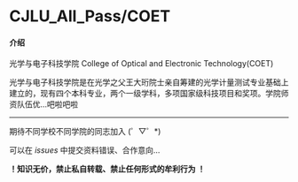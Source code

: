 # CJLU_All_Pass/COET

#### 介绍
光学与电子科技学院 College of Optical and Electronic Technology(COET)

光学与电子科技学院是在光学之父王大珩院士亲自筹建的光学计量测试专业基础上建立的，现有四个本科专业，两个一级学科，多项国家级科技项目和奖项。学院师资队伍优...吧啦吧啦

***

期待不同学校不同学院的同志加入 (゜▽゜*)

可以在 _issues_ 中提交资料错误、合作意向... 

____！知识无价，禁止私自转载、禁止任何形式的牟利行为 ！____
